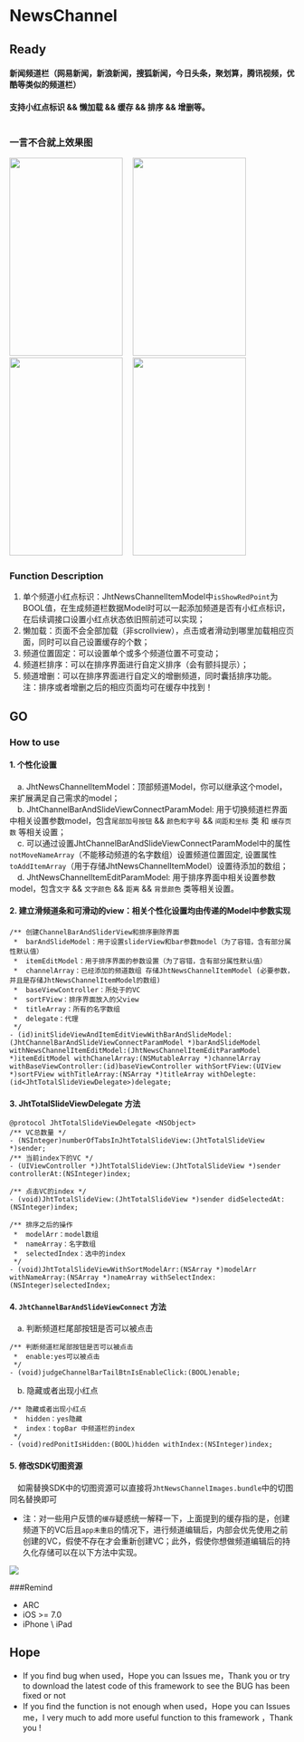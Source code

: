 # NewsChannel

## Ready
#### 新闻频道栏（网易新闻，新浪新闻，搜狐新闻，今日头条，聚划算，腾讯视频，优酷等类似的频道栏）<br>
#### 支持小红点标识 &amp;&amp; 懒加载 &amp;&amp; 缓存 &amp;&amp; 排序 &amp;&amp; 增删等。<br><br>

### 一言不合就上效果图
<img src="https://raw.githubusercontent.com/jinht/NewsChannel/master/ReadMEImages/Gif/slide.gif"  width=200 height=350 />
&emsp;<img src="https://raw.githubusercontent.com/jinht/NewsChannel/master/ReadMEImages/Gif/shake.gif" width=200 height=350 />
&emsp;<img src="https://raw.githubusercontent.com/jinht/NewsChannel/master/ReadMEImages/Gif/deleteAndAdd.gif"  width=200 height=350 />
&emsp;<img src="https://raw.githubusercontent.com/jinht/NewsChannel/master/ReadMEImages/Gif/redPoint.gif"  width=200 height=350 />

### Function Description
1. 单个频道小红点标识：JhtNewsChannelItemModel中`isShowRedPoint`为BOOL值，在生成频道栏数据Model时可以一起添加频道是否有小红点标识，在后续调接口设置小红点状态依旧照前述可以实现；
2. 懒加载：页面不会全部加载（非scrollview），点击或者滑动到哪里加载相应页面，同时可以自己设置缓存的个数；
3. 频道位置固定：可以设置单个或多个频道位置不可变动；
4. 频道栏排序：可以在排序界面进行自定义排序（会有颤抖提示）；
5. 频道增删：可以在排序界面进行自定义的增删频道，同时囊括排序功能。<br>
注：排序或者增删之后的相应页面均可在缓存中找到！<br>


## GO
### How to use
#### 1. 个性化设置<br>
&emsp;a. JhtNewsChannelItemModel：顶部频道Model，你可以继承这个model，来扩展满足自己需求的model；<br>
&emsp;b. JhtChannelBarAndSlideViewConnectParamModel: 用于切换频道栏界面中相关设置参数model，包含`尾部加号按钮` && `颜色和字号` && `间距和坐标`  类 和 `缓存页数` 等相关设置；<br>
&emsp;c. 可以通过设置JhtChannelBarAndSlideViewConnectParamModel中的属性`notMoveNameArray`（不能移动频道的名字数组）设置频道位置固定, 设置属性`toAddItemArray`（用于存储JhtNewsChannelItemModel）设置待添加的数组；<br>
&emsp;d. JhtNewsChannelItemEditParamModel: 用于排序界面中相关设置参数model，包含`文字` && `文字颜色` && `距离` && `背景颜色` 类等相关设置。

#### 2. 建立滑频道条和可滑动的view：相关个性化设置均由传递的Model中参数实现
```oc
/** 创建ChannelBarAndSliderView和排序删除界面
 *  barAndSlideModel：用于设置sliderView和bar参数model（为了容错，含有部分属性默认值）
 *  itemEditModel：用于排序界面的参数设置（为了容错，含有部分属性默认值）
 *  channelArray：已经添加的频道数组 存储JhtNewsChannelItemModel (必要参数，并且是存储JhtNewsChannelItemModel的数组)
 *  baseViewController：所处于的VC
 *  sortFView：排序界面放入的父view
 *  titleArray：所有的名字数组
 *  delegate：代理
 */
- (id)initSlideViewAndItemEditViewWithBarAndSlideModel:(JhtChannelBarAndSlideViewConnectParamModel *)barAndSlideModel withNewsChannelItemEditModel:(JhtNewsChannelItemEditParamModel *)itemEditModel withChanelArray:(NSMutableArray *)channelArray withBaseViewController:(id)baseViewController withSortFView:(UIView *)sortFView withTitleArray:(NSArray *)titleArray withDelegte:(id<JhtTotalSlideViewDelegate>)delegate;
```

#### 3. JhtTotalSlideViewDelegate 方法
```oc
@protocol JhtTotalSlideViewDelegate <NSObject>
/** VC总数量 */
- (NSInteger)numberOfTabsInJhtTotalSlideView:(JhtTotalSlideView *)sender;
/** 当前index下的VC */
- (UIViewController *)JhtTotalSlideView:(JhtTotalSlideView *)sender controllerAt:(NSInteger)index;

/** 点击VC的index */
- (void)JhtTotalSlideView:(JhtTotalSlideView *)sender didSelectedAt:(NSInteger)index;

/** 排序之后的操作
 *  modelArr：model数组
 *  nameArray：名字数组
 *  selectedIndex：选中的index
 */
- (void)JhtTotalSlideViewWithSortModelArr:(NSArray *)modelArr withNameArray:(NSArray *)nameArray withSelectIndex:(NSInteger)selectedIndex;
```

#### 4. `JhtChannelBarAndSlideViewConnect` 方法
&emsp;a. 判断频道栏尾部按钮是否可以被点击
```oc
/** 判断频道栏尾部按钮是否可以被点击
 *  enable:yes可以被点击 
 */
- (void)judgeChannelBarTailBtnIsEnableClick:(BOOL)enable;
```
&emsp;b. 隐藏或者出现小红点
```oc
/** 隐藏或者出现小红点
 *  hidden：yes隐藏
 *  index：topBar 中频道栏的index
 */
- (void)redPonitIsHidden:(BOOL)hidden withIndex:(NSInteger)index;
```

#### 5. 修改SDK切图资源
&emsp;如需替换SDK中的切图资源可以直接将`JhtNewsChannelImages.bundle`中的切图同名替换即可


* 注：对一些用户反馈的`缓存`疑惑统一解释一下，上面提到的缓存指的是，创建频道下的VC后且`app未重启`的情况下，进行频道编辑后，内部会优先使用之前创建的VC，假使不存在才会重新创建VC；此外，假使你想做频道编辑后的持久化存储可以在以下方法中实现。
<img src="https://cloud.githubusercontent.com/assets/13724367/21304949/9f752672-c603-11e6-9d1a-bd1b91ebb7fa.jpg"/>


###Remind
* ARC
* iOS >= 7.0
* iPhone \ iPad 
       

## Hope
* If you find bug when used，Hope you can Issues me，Thank you or try to download the latest code of this framework to see the BUG has been fixed or not
* If you find the function is not enough when used，Hope you can Issues me，I very much to add more useful function to this framework ，Thank you !
